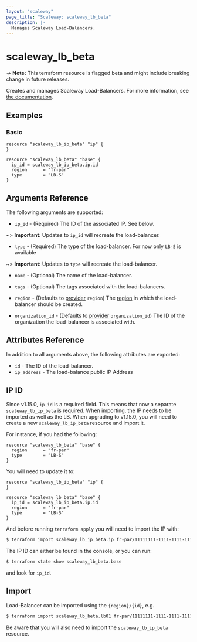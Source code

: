 ```yaml
---
layout: "scaleway"
page_title: "Scaleway: scaleway_lb_beta"
description: |-
  Manages Scaleway Load-Balancers.
---
```


# scaleway_lb_beta

-> **Note:** This terraform resource is flagged beta and might include breaking change in future releases.

Creates and manages Scaleway Load-Balancers. For more information, see [the documentation](https://developers.scaleway.com/en/products/lb/api).

## Examples
    
### Basic

```hcl
resource "scaleway_lb_ip_beta" "ip" {
}

resource "scaleway_lb_beta" "base" {
  ip_id = scaleway_lb_ip_beta.ip.id
  region      = "fr-par"
  type        = "LB-S"
}
```

## Arguments Reference

The following arguments are supported:

- `ip_id` - (Required) The ID of the associated IP. See below.

~> **Important:** Updates to `ip_id` will recreate the load-balancer.

- `type` - (Required) The type of the load-balancer.  For now only `LB-S` is available

~> **Important:** Updates to `type` will recreate the load-balancer.

- `name` - (Optional) The name of the load-balancer.

- `tags` - (Optional) The tags associated with the load-balancers.

- `region` - (Defaults to [provider](../index.html#region) `region`) The [region](../guides/regions_and_zones.html#regions) in which the load-balancer should be created.

- `organization_id` - (Defaults to [provider](../index.html#organization_id) `organization_id`) The ID of the organization the load-balancer is associated with.

## Attributes Reference

In addition to all arguments above, the following attributes are exported:

- `id` - The ID of the load-balancer.
- `ip_address` -  The load-balance public IP Address

## IP ID

Since v1.15.0, `ip_id` is a required field. This means that now a separate `scaleway_lb_ip_beta` is required.
When importing, the IP needs to be imported as well as the LB. 
When upgrading to v1.15.0, you will need to create a new `scaleway_lb_ip_beta` resource and import it. 

For instance, if you had the following:
```hcl
resource "scaleway_lb_beta" "base" {
  region      = "fr-par"
  type        = "LB-S"
}
```

You will need to update it to:
```hcl
resource "scaleway_lb_ip_beta" "ip" {
}

resource "scaleway_lb_beta" "base" {
  ip_id = scaleway_lb_ip_beta.ip.id
  region      = "fr-par"
  type        = "LB-S"
}
```

And before running `terraform apply` you will need to import the IP with: 
```bash
$ terraform import scaleway_lb_ip_beta.ip fr-par/11111111-1111-1111-1111-111111111111
```

The IP ID can either be found in the console, or you can run:
```bash
$ terraform state show scaleway_lb_beta.base
```
and look for `ip_id`.

## Import

Load-Balancer can be imported using the `{region}/{id}`, e.g.

```bash
$ terraform import scaleway_lb_beta.lb01 fr-par/11111111-1111-1111-1111-111111111111
```

Be aware that you will also need to import the `scaleway_lb_ip_beta` resource.
